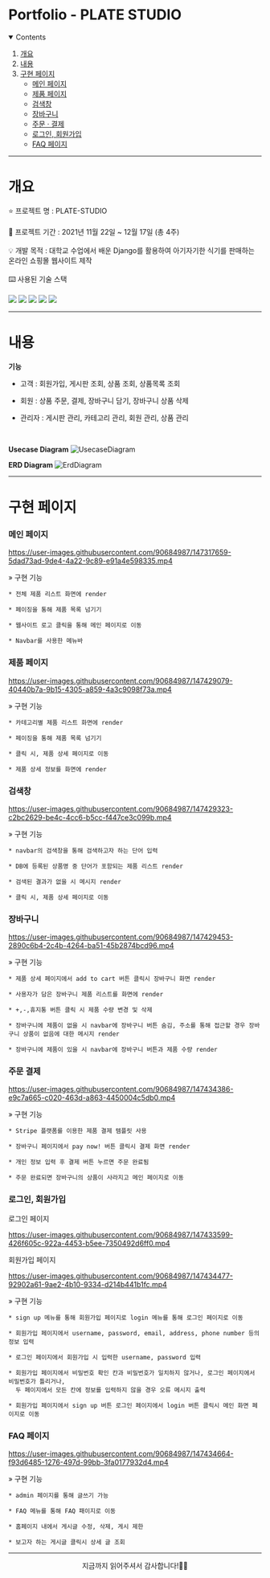 # Portfolio - PLATE STUDIO

<details open="open">
  <summary>Contents</summary>
  <ol>
    <li>
      <a href="#개요">개요</a>
    </li>
    <li>
      <a href="#내용">내용</a>
    </li>
    <li><a href="#구현-페이지">구현 페이지</a>
      <ul>
        <li><a href="#main">메인 페이지</a></li>
        <li><a href="#item">제품 페이지</a></li>
        <li><a href="#search">검색창</a></li>
        <li><a href="#cart">장바구니</a></li>
        <li><a href="#order">주문 · 결제</a></li>
        <li><a href="#sign">로그인, 회원가입</a></li>
        <li><a href="#faq">FAQ 페이지</a></li>
      </ul>
    </li>
  </ol>
</details>

---

# 개요
⭐ 프로젝트 명 : PLATE-STUDIO<br><br>
🚩 프로젝트 기간 : 2021년 11월 22일 ~ 12월 17일 (총 4주)<br><br>
💡 개발 목적 : 대학교 수업에서 배운 Django를 활용하여 아기자기한 식기를 판매하는 온라인 쇼핑몰 웹사이트 제작<br><br>
⌨️ 사용된 기술 스택<br><br>
<img src="https://img.shields.io/badge/Django-092E20?style=for-the-badge&logo=django&logoColor=white">
<img src="https://img.shields.io/badge/JavaScript-F7DF1E?style=for-the-badge&logo=javascript&logoColor=white">
<img src="https://img.shields.io/badge/HTML-E34F26?style=for-the-badge&logo=html&logoColor=white">
<img src="https://img.shields.io/badge/CSS-1572B6?style=for-the-badge&logo=css&logoColor=white">
<img src="https://img.shields.io/badge/Python-3776AB?style=for-the-badge&logo=python&logoColor=white">

---

# 내용
**기능**
* 고객 : 회원가입, 게시판 조회, 상품 조회, 상품목록 조회<br>

* 회원 : 상품 주문, 결제, 장바구니 담기, 장바구니 상품 삭제<br>

* 관리자 : 게시판 관리, 카테고리 관리, 회원 관리, 상품 관리<br>

<br>

**Usecase Diagram**
![UsecaseDiagram](https://user-images.githubusercontent.com/90684987/147316228-5226ec19-c8dc-4fdd-a324-078b71379c4c.png)

**ERD Diagram**
![ErdDiagram](https://user-images.githubusercontent.com/90684987/147316171-b88db8e9-017f-4fde-8135-3a1a144b310c.png)

---

# 구현 페이지

<h3 id = "main">메인 페이지</h3>

https://user-images.githubusercontent.com/90684987/147317659-5dad73ad-9de4-4a22-9c89-e91a4e598335.mp4

» 구현 기능<br>

    * 전체 제품 리스트 화면에 render
    
    * 페이징을 통해 제품 목록 넘기기
    
    * 웹사이트 로고 클릭을 통해 메인 페이지로 이동
    
    * Navbar를 사용한 메뉴바

<h3 id = "item">제품 페이지</h3>

https://user-images.githubusercontent.com/90684987/147429079-40440b7a-9b15-4305-a859-4a3c9098f73a.mp4

» 구현 기능<br>

    * 카테고리별 제품 리스트 화면에 render
    
    * 페이징을 통해 제품 목록 넘기기
    
    * 클릭 시, 제품 상세 페이지로 이동
    
    * 제품 상세 정보를 화면에 render
    
<h3 id = "search">검색창</h3>

https://user-images.githubusercontent.com/90684987/147429323-c2bc2629-be4c-4cc6-b5cc-f447ce3c099b.mp4

» 구현 기능<br>

    * navbar의 검색창을 통해 검색하고자 하는 단어 입력
    
    * DB에 등록된 상품명 중 단어가 포함되는 제품 리스트 render
    
    * 검색된 결과가 없을 시 메시지 render
    
    * 클릭 시, 제품 상세 페이지로 이동
    
<h3 id = "cart">장바구니</h3>

https://user-images.githubusercontent.com/90684987/147429453-2890c6b4-2c4b-4264-ba51-45b2874bcd96.mp4

» 구현 기능<br>

    * 제품 상세 페이지에서 add to cart 버튼 클릭시 장바구니 화면 render
    
    * 사용자가 담은 장바구니 제품 리스트를 화면에 render
    
    * +,-,휴지통 버튼 클릭 시 제품 수량 변경 및 삭제
    
    * 장바구니에 제품이 없을 시 navbar에 장바구니 버튼 숨김, 주소를 통해 접근할 경우 장바구니 상품이 없음에 대한 메시지 render
    
    * 장바구니에 제품이 있을 시 navbar에 장바구니 버튼과 제품 수량 render
    
<h3 id = "order">주문 결제</h3>

https://user-images.githubusercontent.com/90684987/147434386-e9c7a665-c020-463d-a863-4450004c5db0.mp4

» 구현 기능<br>

    * Stripe 플랫폼를 이용한 제품 결제 템플릿 사용
    
    * 장바구니 페이지에서 pay now! 버튼 클릭시 결제 화면 render
    
    * 개인 정보 입력 후 결제 버튼 누르면 주문 완료됨
    
    * 주문 완료되면 장바구니의 상품이 사라지고 메인 페이지로 이동
    
<h3 id = "sign">로그인, 회원가입</h3>

로그인 페이지

https://user-images.githubusercontent.com/90684987/147433599-426f605c-922a-4453-b5ee-7350492d6ff0.mp4

회원가입 페이지

https://user-images.githubusercontent.com/90684987/147434477-92902a61-9ae2-4b10-9334-d214b441b1fc.mp4

» 구현 기능<br>

    * sign up 메뉴를 통해 회원가입 페이지로 login 메뉴를 통해 로그인 페이지로 이동
    
    * 회원가입 페이지에서 username, password, email, address, phone number 등의 정보 입력
    
    * 로그인 페이지에서 회원가입 시 입력한 username, password 입력
    
    * 회원가입 페이지에서 비밀번호 확인 칸과 비밀번호가 일치하지 않거나, 로그인 페이지에서 비밀번호가 틀리거나,
      두 페이지에서 모든 칸에 정보를 입력하지 않을 경우 오류 메시지 출력
    
    * 회원가입 페이지에서 sign up 버튼 로그인 페이지에서 login 버튼 클릭시 메인 화면 페이지로 이동

<h3 id = "faq">FAQ 페이지</h3>

https://user-images.githubusercontent.com/90684987/147434664-f93d6485-1276-497d-99bb-3fa0177932d4.mp4

» 구현 기능<br>

    * admin 페이지를 통해 글쓰기 가능
    
    * FAQ 메뉴를 통해 FAQ 패이지로 이동
    
    * 홈페이지 내에서 게시글 수정, 삭제, 게시 제한
    
    * 보고자 하는 게시글 클릭시 상세 글 조회

---

<p align = "center">
지금까지 읽어주셔서 감사합니다!🙇‍♀️
</p>
